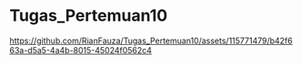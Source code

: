 # Tugas_Pertemuan10

https://github.com/RianFauza/Tugas_Pertemuan10/assets/115771479/b42f663a-d5a5-4a4b-8015-45024f0562c4
